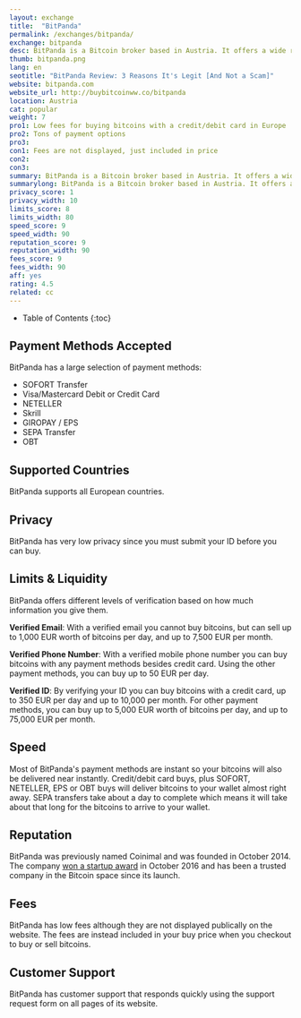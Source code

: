 ```yaml
---
layout: exchange
title:  "BitPanda"
permalink: /exchanges/bitpanda/
exchange: bitpanda
desc: BitPanda is a Bitcoin broker based in Austria. It offers a wide range of payment methods and has good prices.  
thumb: bitpanda.png
lang: en
seotitle: "BitPanda Review: 3 Reasons It's Legit [And Not a Scam]"
website: bitpanda.com
website_url: http://buybitcoinww.co/bitpanda
location: Austria
cat: popular
weight: 7
pro1: Low fees for buying bitcoins with a credit/debit card in Europe
pro2: Tons of payment options
pro3: 
con1: Fees are not displayed, just included in price
con2: 
con3:
summary: BitPanda is a Bitcoin broker based in Austria. It offers a wide range of payment methods and has good prices.
summarylong: BitPanda is a Bitcoin broker based in Austria. It offers a wide range of payment methods and has good prices.  
privacy_score: 1
privacy_width: 10
limits_score: 8
limits_width: 80
speed_score: 9
speed_width: 90
reputation_score: 9
reputation_width: 90
fees_score: 9
fees_width: 90
aff: yes
rating: 4.5
related: cc
---
```


* Table of Contents
{:toc}

## Payment Methods Accepted

BitPanda has a large selection of payment methods: 

* SOFORT Transfer
* Visa/Mastercard Debit or Credit Card
* NETELLER
* Skrill
* GIROPAY / EPS
* SEPA Transfer
* OBT

## Supported Countries

BitPanda supports all European countries. 

## Privacy

BitPanda has very low privacy since you must submit your ID before you can buy. 

## Limits & Liquidity

BitPanda offers different levels of verification based on how much information you give them. 

**Verified Email**: With a verified email you cannot buy bitcoins, but can sell up to 1,000 EUR worth of bitcoins per day, and up to 7,500 EUR per month. 

**Verified Phone Number**: With a verified mobile phone number you can buy bitcoins with any payment methods besides credit card. Using the other payment methods, you can buy up to 50 EUR per day. 

**Verified ID**: By verifying your ID you can buy bitcoins with a credit card, up to 350 EUR per day and up to 10,000 per month. For other payment methods, you can buy up to 5,000 EUR worth of bitcoins per day, and up to 75,000 EUR per month. 

## Speed

Most of BitPanda's payment methods are instant so your bitcoins will also be delivered near instantly. Credit/debit card buys, plus SOFORT, NETELLER, EPS or OBT buys will deliver bitcoins to your wallet almost right away. SEPA transfers take about a day to complete which means it will take about that long for the bitcoins to arrive to your wallet. 

## Reputation

BitPanda was previously named Coinimal and was founded in October 2014. The company [won a startup award](https://twitter.com/BITPANDAcom/status/790845899211759616) in October 2016 and has been a trusted company in the Bitcoin space since its launch.  

## Fees

BitPanda has low fees although they are not displayed publically on the website. The fees are instead included in your buy price when you checkout to buy or sell bitcoins. 

## Customer Support

BitPanda has customer support that responds quickly using the support request form on all pages of its website. 